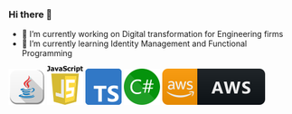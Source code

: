 ### Hi there 👋

<!--
**arisromil/arisromil** is a ✨ _special_ ✨ repository because its `README.md` (this file) appears on your GitHub profile.

Here are some ideas to get you started:
-->

- 🔭 I’m currently working on Digital transformation for Engineering firms
- 🌱 I’m currently learning Identity Management and Functional Programming



![image info](./badges/Apps-Java-icon.png)
![image info](./badges/64px-Javascript_badge.svg.png)
![image info](./badges/Typescript_logo_2020.svg.png)
![image info](./badges/32px-C_Sharp_wordmark.svg.png)
![image info](./badges/aws.svg)



<!--
- 👯 I’m looking to collaborate on ...
- 🤔 I’m looking for help with ...
- 💬 Ask me about ...
- 📫 How to reach me: ...
- 😄 Pronouns: ...
- ⚡ Fun fact: ...
-->


